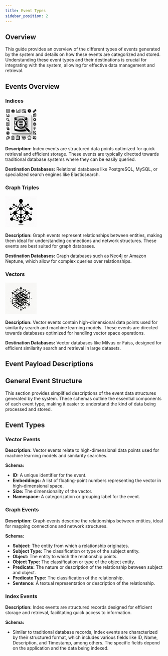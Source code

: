 ```yaml
---
title: Event Types
sidebar_position: 2
---
```


## Overview

This guide provides an overview of the different types of events generated by the system and details on how these events are categorized and stored. Understanding these event types and their destinations is crucial for integrating with the system, allowing for effective data management and retrieval.

## Events Overview

### Indices

<img src="../assets/events/index.webp" alt="Index Events Icon" width="100"/>

**Description:** Index events are structured data points optimized for quick retrieval and efficient storage. These events are typically directed towards traditional database systems where they can be easily queried.

**Destination Databases:** Relational databases like PostgreSQL, MySQL, or specialized search engines like Elasticsearch.

### Graph Triples

<img src="../assets/events/graph.webp" alt="Graph Events Icon" width="100"/>

**Description:** Graph events represent relationships between entities, making them ideal for understanding connections and network structures. These events are best suited for graph databases.

**Destination Databases:** Graph databases such as Neo4j or Amazon Neptune, which allow for complex queries over relationships.

### Vectors

<img src="../assets/events/vector.webp" alt="Vector Events Icon" width="100"/>

**Description:** Vector events contain high-dimensional data points used for similarity search and machine learning models. These events are directed towards databases optimized for handling vector space operations.

**Destination Databases:** Vector databases like Milvus or Faiss, designed for efficient similarity search and retrieval in large datasets.

## Event Payload Descriptions

## General Event Structure

This section provides simplified descriptions of the event data structures generated by the system. These schemas outline the essential components of each event type, making it easier to understand the kind of data being processed and stored.

## Event Types

### Vector Events

**Description:** Vector events relate to high-dimensional data points used for machine learning models and similarity searches.

**Schema:**

- **ID:** A unique identifier for the event.
- **Embeddings:** A list of floating-point numbers representing the vector in high-dimensional space.
- **Size:** The dimensionality of the vector.
- **Namespace:** A categorization or grouping label for the event.

### Graph Events

**Description:** Graph events describe the relationships between entities, ideal for mapping connections and network structures.

**Schema:**

- **Subject:** The entity from which a relationship originates.
- **Subject Type:** The classification or type of the subject entity.
- **Object:** The entity to which the relationship points.
- **Object Type:** The classification or type of the object entity.
- **Predicate:** The nature or description of the relationship between subject and object.
- **Predicate Type:** The classification of the relationship.
- **Sentence:** A textual representation or description of the relationship.

### Index Events

**Description:** Index events are structured records designed for efficient storage and retrieval, facilitating quick access to information.

**Schema:**

- Similar to traditional database records, Index events are characterized by their structured format, which includes various fields like ID, Name, Description, and Timestamp, among others. The specific fields depend on the application and the data being indexed.
